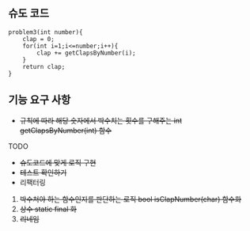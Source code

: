## 슈도 코드

```
problem3(int number){
    clap = 0;
    for(int i=1;i<=number;i++){
        clap += getClapsByNumber(i);
    }
    return clap;
}
```

## 기능 요구 사항
- ~~규칙에 따라 해당 숫자에서 박수치는 횟수를 구해주는 int getClapsByNumber(int) 함수~~

TODO
- ~~슈도코드에 맞게 로직 구현~~
- ~~테스트 확인하기~~
- 리팩터링
1. ~~박수쳐야 하는 함수인지를 판단하는 로직 bool isClapNumber(char) 함수화~~
2. ~~상수 static final 화~~
3. ~~리네임~~